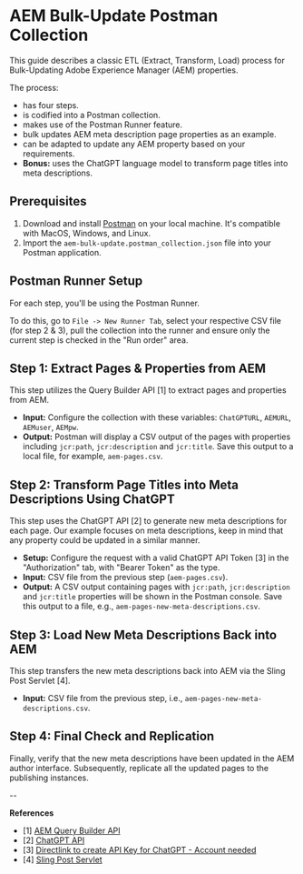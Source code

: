 # AEM Bulk-Update Postman Collection

This guide describes a classic ETL (Extract, Transform, Load) process for Bulk-Updating Adobe Experience Manager (AEM) properties.

The process:
- has four steps.
- is codified into a Postman collection.
- makes use of the Postman Runner feature.
- bulk updates AEM meta description page properties as an example.
- can be adapted to update any AEM property based on your requirements.
- **Bonus:** uses the ChatGPT language model to transform page titles into meta descriptions.

## Prerequisites

1. Download and install [Postman](https://www.postman.com/downloads) on your local machine. It's compatible with MacOS, Windows, and Linux.
2. Import the `aem-bulk-update.postman_collection.json` file into your Postman application.

## Postman Runner Setup

For each step, you'll be using the Postman Runner.

To do this, go to `File -> New Runner Tab`, select your respective CSV file (for step 2 & 3), pull the collection into the runner and ensure only the current step is checked in the "Run order" area.

## Step 1: Extract Pages & Properties from AEM

This step utilizes the Query Builder API [1] to extract pages and properties from AEM.

- **Input:** Configure the collection with these variables: `ChatGPTURL`, `AEMURL`, `AEMuser`, `AEMpw`.
- **Output:** Postman will display a CSV output of the pages with properties including `jcr:path`, `jcr:description` and `jcr:title`. Save this output to a local file, for example, `aem-pages.csv`.

## Step 2: Transform Page Titles into Meta Descriptions Using ChatGPT

This step uses the ChatGPT API [2] to generate new meta descriptions for each page. Our example focuses on meta descriptions, keep in mind that any property could be updated in a similar manner.

- **Setup:** Configure the request with a valid ChatGPT API Token [3] in the "Authorization" tab, with "Bearer Token" as the type.
- **Input:** CSV file from the previous step (`aem-pages.csv`).
- **Output:** A CSV output containing pages with `jcr:path`, `jcr:description` and `jcr:title` properties will be shown in the Postman console. Save this output to a file, e.g., `aem-pages-new-meta-descriptions.csv`.

## Step 3: Load New Meta Descriptions Back into AEM

This step transfers the new meta descriptions back into AEM via the Sling Post Servlet [4].

- **Input:** CSV file from the previous step, i.e., `aem-pages-new-meta-descriptions.csv`.

## Step 4: Final Check and Replication

Finally, verify that the new meta descriptions have been updated in the AEM author interface. Subsequently, replicate all the updated pages to the publishing instances.

--

**References**
* [1] [AEM Query Builder API](https://experienceleague.adobe.com/docs/experience-manager-65/developing/platform/query-builder/querybuilder-api.html?lang=en)
* [2] [ChatGPT API](https://platform.openai.com/docs/api-reference)
* [3] [Directlink to create API Key for ChatGPT - Account needed](https://platform.openai.com/account/api-keys)
* [4] [Sling Post Servlet](https://sling.apache.org/documentation/bundles/manipulating-content-the-slingpostservlet-servlets-post.html)
